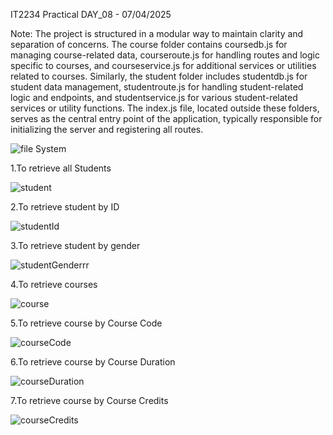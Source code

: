 IT2234 Practical DAY_08 - 07/04/2025

Note: The project is structured in a modular way to maintain clarity and separation of concerns. The course folder contains coursedb.js for managing course-related data, courseroute.js for handling routes and logic specific to courses, and courseservice.js for additional services or utilities related to courses. Similarly, the student folder includes studentdb.js for student data management, studentroute.js for handling student-related logic and endpoints, and studentservice.js for various student-related services or utility functions. The index.js file, located outside these folders, serves as the central entry point of the application, typically responsible for initializing the server and registering all routes.

![file System](https://github.com/user-attachments/assets/c934403c-2786-459f-b186-1b4f20427960)

1.To retrieve all Students

![student](https://github.com/user-attachments/assets/26fa2722-6ac4-4807-ad43-ca73df1add2c)

2.To retrieve student by ID

![studentId](https://github.com/user-attachments/assets/5a29030a-ce48-48eb-ba40-ead6d559808a)

3.To retrieve student by gender

![studentGenderrr](https://github.com/user-attachments/assets/6b03029f-06f3-4c96-af08-c9823c0b68e4)

4.To retrieve courses

![course](https://github.com/user-attachments/assets/2b7a715d-f1a4-47b1-8e0d-f88f3e891afd)

5.To retrieve course by Course Code

![courseCode](https://github.com/user-attachments/assets/b9c32852-ef12-4e69-abb4-fe7c174eeedb)

6.To retrieve course by Course Duration

![courseDuration](https://github.com/user-attachments/assets/878d8994-d139-4b3e-93bb-e1a6ea9224f8)

7.To retrieve course by Course Credits

![courseCredits](https://github.com/user-attachments/assets/9a8d2283-7dbe-42e4-96fe-21afb28c1b7f)







